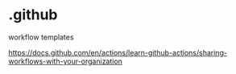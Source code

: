 # .github

workflow templates

https://docs.github.com/en/actions/learn-github-actions/sharing-workflows-with-your-organization
